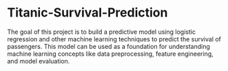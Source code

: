 # Titanic-Survival-Prediction
The goal of this project is to build a predictive model using logistic regression and other machine learning techniques to predict the survival of passengers. This model can be used as a foundation for understanding machine learning concepts like data preprocessing, feature engineering, and model evaluation.
